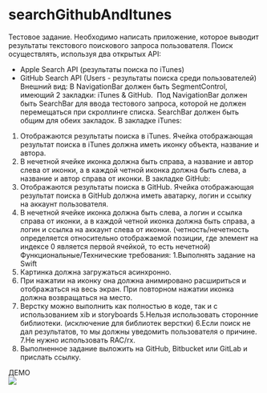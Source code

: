 # searchGithubAndItunes
Тестовое задание.
Необходимо написать приложение, которое выводит результаты текстового поискового запроса пользователя. Поиск осуществлять, используя два открытых API:
- Apple Search API (результаты поиска по iTunes)
- GitHub Search API (Users - результаты поиска среди пользователей)
Внешний вид:
В NavigationBar должен быть SegmentControl, имеющий 2 закладки: iTunes & GitHub. 
Под NavigationBar должен быть SearchBar для ввода тестового запроса, которой не должен
перемещаться при скроллинге списка. SearchBar должен быть общим для обеих закладок.
В закладке iTunes:
1. Отображаются результаты поиска в iTunes. Ячейка отображающая результат поиска в iTunes должна иметь иконку объекта, название и автора.
2. В нечетной ячейке иконка должна быть справа, а название и автор слева от иконки, а в каждой четной иконка должна быть слева, а название и автор справа от иконки.
 В закладке GitHub:
1. Отображаются результаты поиска в GitHub. Ячейка отображающая результат поиска в GitHub должна иметь аватарку, логин и ссылку на аккаунт пользователя.
2. В нечетной ячейке иконка должна быть слева, а логин и ссылка справа от иконки, а в каждой четной иконка должна быть справа, а логин и ссылка на аккаунт слева от иконки.
(четность/нечетность определяется относительно отображаемой позиции, где элемент на индексе 0 является первой ячейкой, то есть нечетной)
Функциональные/Технические требования:
1.Выполнять задание на Swift
2. Картинка должна загружаться асинхронно.
3. При нажатии на иконку она должна анимировано расшириться и отображаться на весь экран. При повторном нажатии иконка должна возвращаться на место.
4. Верстку можно выполнить как полностью в коде, так и с использованием xib и storyboards
5.Нельзя использовать сторонние библиотеки. (исключение для библиотек верстки)
6.Если поиск не дал результатов, то мы должны уведомить пользователя о причине.
7.Не нужно использовать RAC/rx.
8. Выполненное задание выложить на GitHub, Bitbucket или GitLab и прислать ссылку.


ДЕМО<br/>
![](demo.gif)
